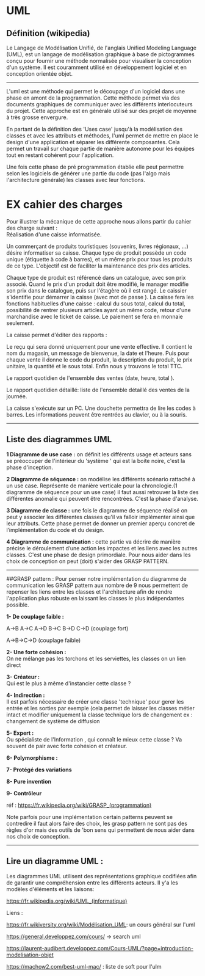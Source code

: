 # UML

## Définition (wikipedia)
Le Langage de Modélisation Unifié, de l'anglais Unified Modeling Language (UML), est un langage de modélisation graphique à base de pictogrammes conçu pour fournir une méthode normalisée pour visualiser la conception d'un système. Il est couramment utilisé en développement logiciel et en conception orientée objet.


----


L'uml est une méthode qui permet le découpage d'un logiciel dans une phase en amont de la programmation. Cette méthode permet via des documents graphiques de communiquer avec les différents interlocuteurs du projet. Cette approche est en générale utilisé sur des projet de moyenne à très grosse envergure.

En partant de la définition des 'Uses case' jusqu'à la modélisation des classes et avec les attributs et méthodes, l'uml permet de mettre en place le design d'une application et séparer les différente composantes. Cela permet un travail sur chaque partie de manière autonome pour les équipes tout en restant cohérent pour l'application.

Une fois cette phase de pré programmation établie elle peut permettre selon les logiciels de générer une partie du code (pas l'algo mais l'architecture générale) les classes avec leur fonctions.

# EX cahier des charges
Pour illustrer la mécanique de cette approche nous allons partir du cahier des charge suivant :     
Réalisation d'une caisse informatisée.     

Un commerçant de produits touristiques (souvenirs, livres régionaux, ...) désire informatiser sa caisse. Chaque type de produit possède un code unique (étiquette à code à barres), et un même prix pour tous les produits de ce type. L'objectif est de faciliter la maintenance des prix des articles.     

Chaque type de produit est référencé dans un catalogue, avec son prix associé. Quand le prix d'un produit doit être modifié, le manager modifie son prix dans le catalogue, puis sur l'étagère où il est rangé. Le caissier s'identifie pour démarrer la caisse (avec mot de passe ). La caisse fera les fonctions habituelles d'une caisse : calcul du sous total, calcul du total, possibilité de rentrer plusieurs articles ayant un même code, retour d'une marchandise avec le ticket de caisse. Le paiement se fera en monnaie seulement.      

La caisse permet d'éditer des rapports :     

Le reçu qui sera donné uniquement pour une vente effective. Il contient le nom du magasin, un message de bienvenue, la date et l'heure. Puis pour chaque vente il donne le code du produit, la description du produit, le prix unitaire, la quantité et le sous total. Enfin nous y trouvons le total TTC.     

Le rapport quotidien de l'ensemble des ventes (date, heure, total ).     

Le rapport quotidien détaillé: liste de l'ensemble détaillé des ventes de la journée.     

La caisse s'exécute sur un PC. Une douchette permettra de lire les codes à barres. Les informations peuvent être rentrées au clavier, ou à la souris.     


----


## Liste des diagrammes UML
**1 Diagramme de use case :** on définit les différents usage et acteurs sans se préoccuper de l'intérieur du 'système ' qui est la boite noire, c'est la phase d'inception.     



**2 Diagramme de séquence :** on modélise les différents scénario rattaché à un use case. Représente de manière verticale pour la chronologie.(1 diagramme de séquence pour un use case) il faut aussi retrouver la liste des différentes anomalie qui peuvent être rencontrées. C'est la phase d'analyse.     



**3 Diagramme de classe :** une fois le diagramme de séquence réalisé on peut y associer les différentes classes qu'il va falloir implémenter ainsi que leur attributs. Cette phase permet de donner un premier aperçu concret de l’implémentation du code et du design.     



**4 Diagramme de communication :** cette partie va décrire de manière précise le déroulement d’une action les impactes et les liens avec les autres classes. C'est une phase de design primordiale. Pour nous aider dans les choix de conception on peut (doit) s'aider des GRASP PATTERN.     

----

##GRASP pattern : 
Pour penser notre implémentation du diagramme de communication les GRASP pattern aux nombre de 9 nous permettent de repenser les liens entre les classes et l'architecture afin de rendre l'application plus robuste en laissant les classes le plus indépendantes possible.   

**1- De couplage faible :**

A→B A→C A→D B→C B→D C→D (couplage fort)

A→B→C→D (couplage faible)

**2- Une forte cohésion :**     
On ne mélange pas les torchons et les serviettes, les classes on un lien direct

**3- Créateur :**     
Qui est le plus à même d'instancier cette classe ?     

**4- Indirection :**      
Il est parfois nécessaire de créer une classe 'technique' pour gerer les entrée et les sorties par exemple (cela permet de laisser les classes métier intact et modifier uniquement la classe technique lors de changement ex : changement de système de diffusion

**5- Expert :**      
Ou spécialiste de l'Information , qui connaît le mieux cette classe ? Va souvent de pair avec forte cohésion et créateur.

**6- Polymorphisme :**    

**7- Protégé des variations**

**8- Pure invention**

**9- Contrôleur**

réf : https://fr.wikipedia.org/wiki/GRASP_(programmation)



Note parfois pour une implémentation certain patterns peuvent se contredire il faut alors faire des choix, les grasp pattern ne sont pas des règles d'or mais des outils de 'bon sens qui permettent de nous aider dans nos choix de conception.

----

## Lire un diagramme UML :

Les diagrammes UML utilisent des représentations graphique codifiées afin de garantir une compréhension entre les différents acteurs. Il y'a les modèles d'éléments et les liaisons:

https://fr.wikipedia.org/wiki/UML_(informatique)



Liens :

https://fr.wikiversity.org/wiki/Modélisation_UML: un cours général sur l'uml

https://general.developpez.com/cours/ → search uml

https://laurent-audibert.developpez.com/Cours-UML/?page=introduction-modelisation-objet

https://machow2.com/best-uml-mac/ : liste de soft pour l'ulm

